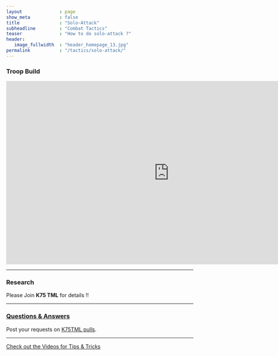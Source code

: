 ```yaml
---
layout              : page
show_meta           : false
title               : "Solo-Attack"
subheadline         : "Combat Tactics"
teaser              : "How to do solo-attack ?"
header:
   image_fullwidth  : "header_homepage_13.jpg"
permalink           : "/tactics/solo-attack/"
---
```

### Troop Build
<iframe width="876" height="493" src="https://www.youtube.com/embed/nCdgwDt2xGY" title="Misty Continent : Troop Types and Skills" frameborder="0" allow="accelerometer; autoplay; clipboard-write; encrypted-media; gyroscope; picture-in-picture; web-share" allowfullscreen></iframe>

---
### Research 
Please Join **K75 TML** for details !!<br>

---
### [Questions & Answers](https://rkuo2023.github.io/k55o4a/design/mediaelement_js/)
Post your requests on [K75TML pulls](https://github.com/rkuo2023/K75TML/pulls).<br>

---
<a class="radius button small" href="{{ site.url }}{{ site.baseurl }}/design/mediaelement_js/">Check out the Videos for Tips & Tricks</a>
